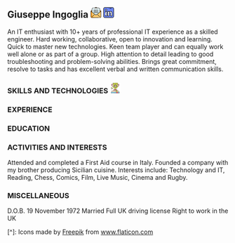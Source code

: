 ## Giuseppe Ingoglia [![new-email](/assets/img/open-email.png)](mailto:giuseppe.ingoglia@protonmail.com) [![Linkedin](/assets/img/linkedin.png)](https://www.linkedin.com/in/gmingoglia) 

An IT enthusiast with 10+ years of professional IT experience as a skilled engineer.
Hard working, collaborative, open to innovation and learning. Quick to master new technologies.
Keen team player and can equally work well alone or as part of a group.
High attention to detail leading to good troubleshooting and problem-solving abilities.
Brings great commitment, resolve to tasks and has excellent verbal and written communication skills.

### SKILLS AND TECHNOLOGIES ![Skills](/assets/img/skill.png)

### EXPERIENCE

### EDUCATION

### ACTIVITIES AND INTERESTS

Attended and completed a First Aid course in Italy.
Founded a company with my brother producing Sicilian cuisine.
Interests include: Technology and IT, Reading, Chess, Comics, Film, Live Music, Cinema and Rugby.

### MISCELLANEOUS

D.O.B. 19 November 1972
Married
Full UK driving license
Right to work in the UK

[^]: Icons made by <a href="https://www.flaticon.com/authors/freepik" title="Freepik">Freepik</a> from <a href="https://www.flaticon.com/" title="Flaticon"> www.flaticon.com</a>
